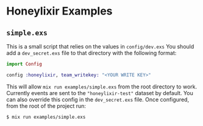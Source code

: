 # Honeylixir Examples

## `simple.exs`

This is a small script that relies on the values in `config/dev.exs` You should add a `dev_secret.exs` file to that directory with the following format:

```elixir
import Config

config :honeylixir, team_writekey: "<YOUR WRITE KEY>"
```

This will allow `mix run examples/simple.exs` from the root directory to work. Currently events are sent to the `"honeylixir-test"` dataset by default. You can also override this config in the `dev_secret.exs` file. Once configured, from the root of the project run:

```bash
$ mix run examples/simple.exs
```
